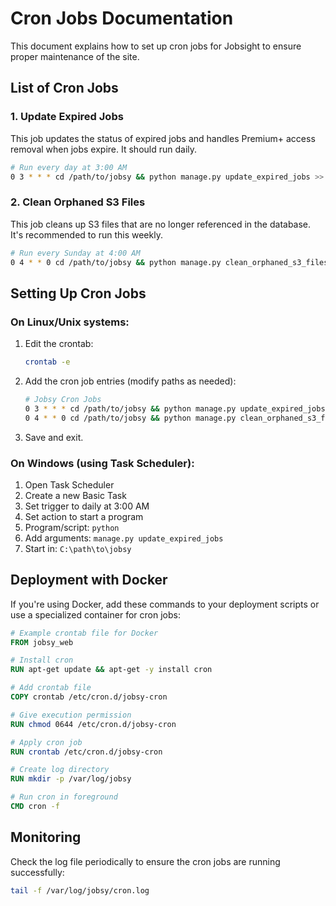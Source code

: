 # Cron Jobs Documentation

This document explains how to set up cron jobs for Jobsight to ensure proper maintenance of the site.

## List of Cron Jobs

### 1. Update Expired Jobs

This job updates the status of expired jobs and handles Premium+ access removal when jobs expire. It should run daily.

```bash
# Run every day at 3:00 AM
0 3 * * * cd /path/to/jobsy && python manage.py update_expired_jobs >> /var/log/jobsy/cron.log 2>&1
```

### 2. Clean Orphaned S3 Files

This job cleans up S3 files that are no longer referenced in the database. It's recommended to run this weekly.

```bash
# Run every Sunday at 4:00 AM
0 4 * * 0 cd /path/to/jobsy && python manage.py clean_orphaned_s3_files --days 7 >> /var/log/jobsy/cron.log 2>&1
```

## Setting Up Cron Jobs

### On Linux/Unix systems:

1. Edit the crontab:
   ```bash
   crontab -e
   ```

2. Add the cron job entries (modify paths as needed):
   ```bash
   # Jobsy Cron Jobs
   0 3 * * * cd /path/to/jobsy && python manage.py update_expired_jobs >> /var/log/jobsy/cron.log 2>&1
   0 4 * * 0 cd /path/to/jobsy && python manage.py clean_orphaned_s3_files --days 7 >> /var/log/jobsy/cron.log 2>&1
   ```

3. Save and exit.

### On Windows (using Task Scheduler):

1. Open Task Scheduler
2. Create a new Basic Task
3. Set trigger to daily at 3:00 AM
4. Set action to start a program
5. Program/script: `python`
6. Add arguments: `manage.py update_expired_jobs`
7. Start in: `C:\path\to\jobsy`

## Deployment with Docker

If you're using Docker, add these commands to your deployment scripts or use a specialized container for cron jobs:

```dockerfile
# Example crontab file for Docker
FROM jobsy_web

# Install cron
RUN apt-get update && apt-get -y install cron

# Add crontab file
COPY crontab /etc/cron.d/jobsy-cron

# Give execution permission
RUN chmod 0644 /etc/cron.d/jobsy-cron

# Apply cron job
RUN crontab /etc/cron.d/jobsy-cron

# Create log directory
RUN mkdir -p /var/log/jobsy

# Run cron in foreground
CMD cron -f
```

## Monitoring

Check the log file periodically to ensure the cron jobs are running successfully:

```bash
tail -f /var/log/jobsy/cron.log
``` 